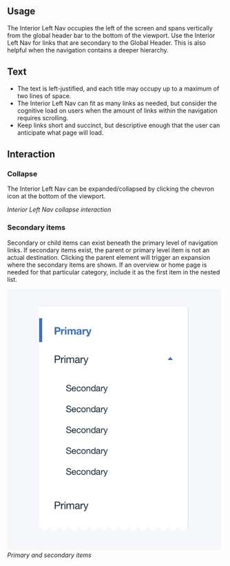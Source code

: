 ## Usage

The Interior Left Nav occupies the left of the screen and spans vertically from the global header bar to the bottom of the viewport. Use the Interior Left Nav for links that are secondary to the Global Header. This is also helpful when the navigation contains a deeper hierarchy.

## Text

* The text is left-justified, and each title may occupy up to a maximum of two lines of space.
* The Interior Left Nav can fit as many links as needed, but consider the cognitive load on users when the amount of links within the navigation requires scrolling.
* Keep links short and succinct, but descriptive enough that the user can anticipate what page will load.

## Interaction

### Collapse

The Interior Left Nav can be expanded/collapsed by clicking the chevron icon at the bottom of the viewport.

<!--
![Interior Left Nav open / collapse interaction](images/interior-left-nav-usage-2.gif)
-->
_Interior Left Nav collapse interaction_

### Secondary items

Secondary or child items can exist beneath the primary level of navigation links. If secondary items exist, the parent or primary level item is not an actual destination. Clicking the parent element will trigger an expansion where the secondary items are shown. If an overview or home page is needed for that particular category, include it as the first item in the nested list.

![Primary and secondary menu items](images/interior-left-nav-usage-1.png)
_Primary and secondary items_
